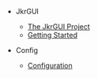 <!-- _navbar.md -->

* JkrGUI
  * [The JkrGUI Project](index.md)
  * [Getting Started](guide.md)

* Config
  * [Configuration](con.md)

